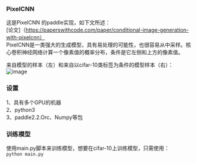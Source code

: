 ### PixelCNN

这是PixelCNN 的paddle实现，如下文所述：  
[论文]（https://paperswithcode.com/paper/conditional-image-generation-with-pixelcnn）  
PixelCNN是一类强大的生成模型，具有易处理的可能性，也很容易从中采样。核心卷积神经网络计算一个像素值的概率分布，条件是它左侧和上方的像素值。  

来自模型的样本（左）和来自以cifar-10类标签为条件的模型样本（右）：  
![image](https://user-images.githubusercontent.com/49580855/138794773-c5520048-b306-4135-990c-d0804e390423.png)

### 设置  
1、具有多个GPU的机器  
2、python3  
3、paddle2.2.Orc、Numpy等包  

### 训练模型  
使用main.py脚本来训练模型，想要在cifar-10上训练模型，只需使用：  
```python main.py``` 

